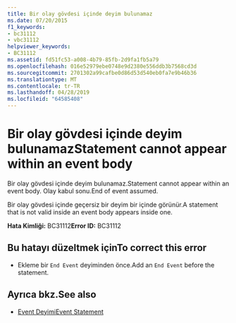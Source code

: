 ```yaml
---
title: Bir olay gövdesi içinde deyim bulunamaz
ms.date: 07/20/2015
f1_keywords:
- bc31112
- vbc31112
helpviewer_keywords:
- BC31112
ms.assetid: fd51fc53-a008-4b79-85fb-2d9fa1fb5a79
ms.openlocfilehash: 016e52979ebe0748e9d2380e556ddb3b7568cd3d
ms.sourcegitcommit: 2701302a99cafbe0d86d53d540eb0fa7e9b46b36
ms.translationtype: MT
ms.contentlocale: tr-TR
ms.lasthandoff: 04/28/2019
ms.locfileid: "64585408"
---
```

# <a name="statement-cannot-appear-within-an-event-body"></a><span data-ttu-id="11ae5-102">Bir olay gövdesi içinde deyim bulunamaz</span><span class="sxs-lookup"><span data-stu-id="11ae5-102">Statement cannot appear within an event body</span></span>
<span data-ttu-id="11ae5-103">Bir olay gövdesi içinde deyim bulunamaz.</span><span class="sxs-lookup"><span data-stu-id="11ae5-103">Statement cannot appear within an event body.</span></span> <span data-ttu-id="11ae5-104">Olay kabul sonu.</span><span class="sxs-lookup"><span data-stu-id="11ae5-104">End of event assumed.</span></span>  
  
 <span data-ttu-id="11ae5-105">Bir olay gövdesi içinde geçersiz bir deyim bir içinde görünür.</span><span class="sxs-lookup"><span data-stu-id="11ae5-105">A statement that is not valid inside an event body appears inside one.</span></span>  
  
 <span data-ttu-id="11ae5-106">**Hata Kimliği:** BC31112</span><span class="sxs-lookup"><span data-stu-id="11ae5-106">**Error ID:** BC31112</span></span>  
  
## <a name="to-correct-this-error"></a><span data-ttu-id="11ae5-107">Bu hatayı düzeltmek için</span><span class="sxs-lookup"><span data-stu-id="11ae5-107">To correct this error</span></span>  
  
- <span data-ttu-id="11ae5-108">Ekleme bir `End Event` deyiminden önce.</span><span class="sxs-lookup"><span data-stu-id="11ae5-108">Add an `End Event` before the statement.</span></span>  
  
## <a name="see-also"></a><span data-ttu-id="11ae5-109">Ayrıca bkz.</span><span class="sxs-lookup"><span data-stu-id="11ae5-109">See also</span></span>

- [<span data-ttu-id="11ae5-110">Event Deyimi</span><span class="sxs-lookup"><span data-stu-id="11ae5-110">Event Statement</span></span>](../../visual-basic/language-reference/statements/event-statement.md)
